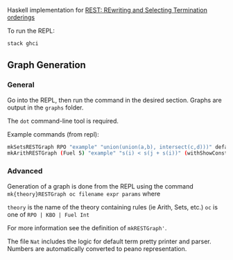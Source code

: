 Haskell implementation for [REST: REwriting and Selecting Termination orderings][rest-paper]

[rest-paper]: https://s3.us-west-1.wasabisys.com/zg-public/paper.pdf

To run the REPL:

``` sh
stack ghci
```

## Graph Generation

### General

Go into the REPL, then run the command in the desired section.
Graphs are output in the `graphs` folder.

The `dot` command-line tool is required.

Example commands (from repl):

``` sh
mkSetsRESTGraph RPO "example" "union(union(a,b), intersect(c,d)))" defaultParams
mkArithRESTGraph (Fuel 5) "example" "s(i) < s(j + s(i))" (withShowConstraints  defaultParams)
```

### Advanced

Generation of a graph is done from the REPL using the command 
`mk{theory}RESTGraph oc filename expr params` where

`theory` is the name of the theory containing rules (ie Arith, Sets, etc.)
`oc` is one of `RPO | KBO | Fuel Int`

For more information see the definition of `mkRESTGraph'`.

The file `Nat` includes the logic for default term pretty printer and parser.
Numbers are automatically converted to peano representation.


